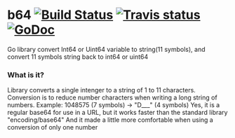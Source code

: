 # b64 [![Build Status](https://drone.io/github.com/webdeskltd/b64/status.png)](https://drone.io/github.com/webdeskltd/b64/latest) [![Travis status](https://travis-ci.org/webdeskltd/b64.svg?branch=master "travis status")](https://travis-ci.org/webdeskltd/b64/#) [![GoDoc](https://godoc.org/github.com/webdeskltd/b64?status.png)](http://godoc.org/github.com/webdeskltd/b64)

Go library convert Int64 or Uint64 variable to string(11 symbols), and convert 11 symbols string back to int64 or uint64

### What is it?
Library converts a single intenger to a string of 1 to 11 characters. Conversion is to reduce number characters when writing a long string of numbers.
Example: 1048575 (7 symbols) -> "D___" (4 symbols)
Yes, it is a regular base64 for use in a URL, but it works faster than the standard library "encoding/base64"
And it made a little more comfortable when using a conversion of only one number